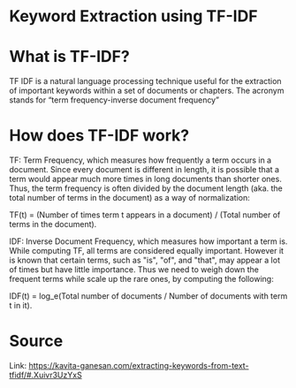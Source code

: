 # Keyword Extraction using TF-IDF

# What is TF-IDF?

TF IDF is a natural language processing technique useful for the extraction of important keywords within a set of documents or chapters. The acronym stands for “term frequency-inverse document frequency”

# How does TF-IDF work?

TF: Term Frequency, which measures how frequently a term occurs in a document. Since every document is different in length, it is possible that a term would appear much more times in long documents than shorter ones. Thus, the term frequency is often divided by the document length (aka. the total number of terms in the document) as a way of normalization:

TF(t) = (Number of times term t appears in a document) / (Total number of terms in the document).

IDF: Inverse Document Frequency, which measures how important a term is. While computing TF, all terms are considered equally important. However it is known that certain terms, such as "is", "of", and "that", may appear a lot of times but have little importance. Thus we need to weigh down the frequent terms while scale up the rare ones, by computing the following:

IDF(t) = log_e(Total number of documents / Number of documents with term t in it).

# Source
Link: https://kavita-ganesan.com/extracting-keywords-from-text-tfidf/#.Xuivr3UzYxS
